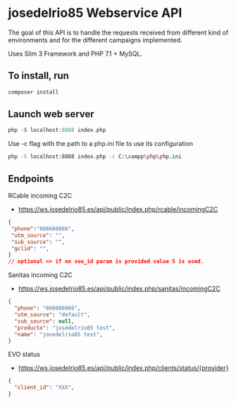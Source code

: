 # josedelrio85 Webservice API

  The goal of this API is to handle the requests received from different kind of environments and for the different campaigns implemented.

  Uses Slim 3 Framework and PHP 7.1 + MySQL.

## To install, run

  ```php
  composer install

  ```

## Launch web server

```php
php -S localhost:8888 index.php
```

Use -c flag with the path to a php.ini file to use its configuration

```bash
php -S localhost:8888 index.php -c C:\xampp\php\php.ini
````

## Endpoints

 RCable incoming C2C

- <https://ws.josedelrio85.es/api/public/index.php/rcable/incomingC2C>

 ```json
 {
  "phone":"666666666",
  "utm_source": "",
  "sub_source": "",
  "gclid": "",
 }
 // optional => if no sou_id param is provided value 5 is used.
 ```

 Sanitas incoming C2C

- <https://ws.josedelrio85.es/api/public/index.php/sanitas/incomingC2C>

 ```json
 {
   "phone": "666666666",
   "utm_source": "default",
   "sub_source": null,
   "producto": "josedelrio85 test",
   "name": "josedelrio85 test",
 }
 ```

 EVO status

- <https://ws.josedelrio85.es/api/public/index.php/clients/status/{provider}>

 ```json
 {
   "client_id": "XXX",
 }
 ```
